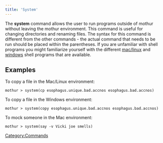 ```yaml
---
title: 'System'
---
```

The **system** command allows the user to run programs
outside of mothur without leaving the mothur environment. This command
is useful for changing directories and renaming files. The syntax for
this command is different from the other commands - the actual command
that needs to be run should be placed within the parentheses. If you are
unfamiliar with shell programs you might familiarize yourself with the
different [ mac/linux](wp:List_of_Unix_programs) and [
windows](wp:List_of_DOS_commands) shell programs that are
available.

## Examples

To copy a file in the Mac/Linux environment:

    mothur > system(cp esophagus.unique.bad.accnos esophagus.bad.accnos)

To copy a file in the Windows environment:

    mothur > system(copy esophagus.unique.bad.accnos esophagus.bad.accnos)

To mock someone in the Mac environment:

    mothur > system(say -v Vicki joe smells)

[Category:Commands](Category:Commands)
